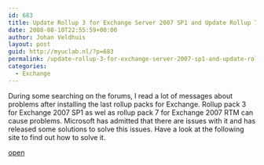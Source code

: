 ```yaml
---
id: 683
title: Update Rollup 3 for Exchange Server 2007 SP1 and Update Rollup 7 for Exchange 2007 RTM can cause issues
date: 2008-08-10T22:55:59+00:00
author: Johan Veldhuis
layout: post
guid: http://myuclab.nl/?p=683
permalink: /update-rollup-3-for-exchange-server-2007-sp1-and-update-rollup-7-for-exchange-2007-rtm-could-cause-issues/
categories:
  - Exchange
---
```

During some searching on the forums, I read a lot of messages about problems after installing the last rollup packs for Exchange. Rollup pack 3 for Exchange 2007 SP1 as wel as rollup pack 7 for Exchange 2007 RTM can cause problems. Microsoft has admitted that there are issues with it and has released some solutions to solve this issues. Have a look at the following site to find out how to solve it.

<a href="http://msexchangeteam.com/archive/2008/07/08/449161.aspx" target="_blank">open</a>